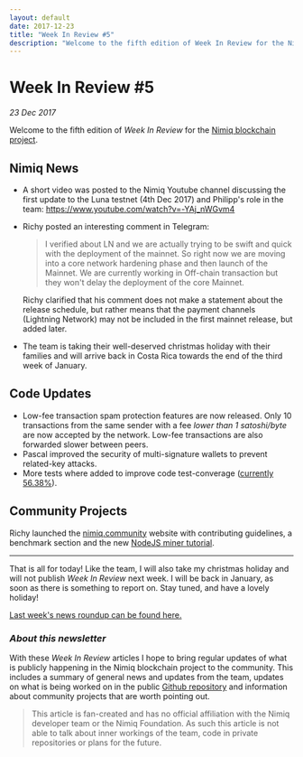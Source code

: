 ```yaml
---
layout: default
date: 2017-12-23
title: "Week In Review #5"
description: "Welcome to the fifth edition of Week In Review for the Nimiq blockchain project: Luna testnet updates and christmas holidays."
---
```


# Week In Review #5
*23 Dec 2017*

Welcome to the fifth edition of *Week In Review* for the [Nimiq blockchain project](https://nimiq.com).

## Nimiq News
* A short video was posted to the Nimiq Youtube channel discussing the first update to the Luna testnet (4th Dec 2017) and Philipp's role in the team: <https://www.youtube.com/watch?v=-YAj_nWGvm4>
* Richy posted an interesting comment in Telegram:
    > I verified about LN and we are actually trying to be swift and quick with the deployment of the mainnet. So right now we are moving into a core network hardening phase and then launch of the Mainnet. We are currently working in Off-chain transaction but they won't delay the deployment of the core Mainnet.

    Richy clarified that his comment does not make a statement about the release schedule, but rather means that the payment channels (Lightning Network) may not be included in the first mainnet release, but added later.
* The team is taking their well-deserved christmas holiday with their families and will arrive back in Costa Rica towards the end of the third week of January.

## Code Updates
* Low-fee transaction spam protection features are now released. Only 10 transactions from the same sender with a fee *lower than 1 satoshi/byte* are now accepted by the network. Low-fee transactions are also forwarded slower between peers.
* Pascal improved the security of multi-signature wallets to prevent related-key attacks.
* More tests where added to improve code test-converage ([currently 56.38%](https://codecov.io/gh/nimiq-network/core/branch/master)).

## Community Projects
Richy launched the [nimiq.community](http://nimiq.community/blog/welcome-to-nimiq-community/) website with contributing guidelines, a benchmark section and the new [NodeJS miner tutorial](http://nimiq.community/blog/setting-up-nodejs_miner/).

---

That is all for today! Like the team, I will also take my christmas holiday and will not publish *Week In Review* next week. I will be back in January, as soon as there is something to report on. Stay tuned, and have a lovely holiday!

[Last week's news roundup can be found here.](https://nimiq.watch/news/2017-12-17-week-in-review-4.html)

### *About this newsletter*

With these *Week In Review* articles I hope to bring regular updates of what is publicly happening in the Nimiq blockchain project to the community. This includes a summary of general news and updates from the team, updates on what is being worked on in the public [Github repository](https://github.com/nimiq-network/core) and information about community projects that are worth pointing out.

> This article is fan-created and has no official affiliation with the Nimiq developer team or the Nimiq Foundation. As such this article is not able to talk about inner workings of the team, code in private repositories or plans for the future.
